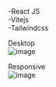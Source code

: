 -React JS </br>
-Vitejs </br>
-Tailwindcss </br>

Desktop </br>
![image](https://user-images.githubusercontent.com/82195641/197938822-97b5e23a-4e66-4d1f-9d98-be67884ee959.png) </br>



Responsive </br>
![image](https://user-images.githubusercontent.com/82195641/197938944-b6a7029a-296f-42d0-94fc-fc3b907af516.png) </br>
